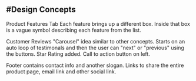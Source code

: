 #Design Concepts
---

Product Features Tab
Each feature brings up a different box. Inside that box is a vague symbol describing each feature from the list. 

Customer Reviews 
"Carousel" idea similar to other concepts. Starts on an auto loop of testimonals and then the user can "next" or "previous" using the buttons.
Star Rating added. 
Call to action button on left. 

Footer contains contact info and another slogan. Links to share the entire product page, email link and other social link. 